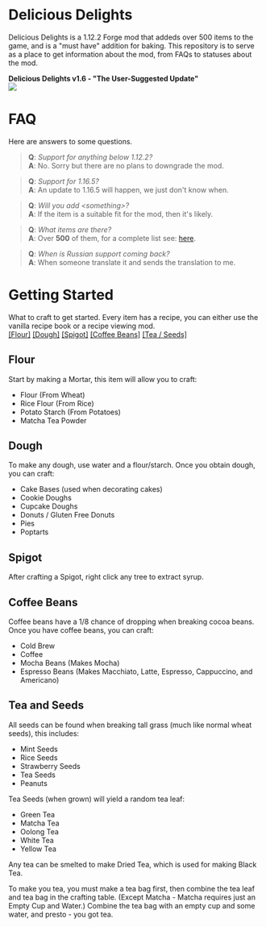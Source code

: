 # Delicious Delights
Delicious Delights is a 1.12.2 Forge mod that addeds over 500 items to the game, and is a "must have" addition for baking.
This repository is to serve as a place to get information about the mod, from FAQs to statuses about the mod.

**Delicious Delights v1.6 - "The User-Suggested Update"**
<br />
<img src="https://img.shields.io/badge/Progress-In%20Development-yellow">

FAQ
=================
Here are answers to some questions.

>**Q**: _Support for anything below 1.12.2?_<br />**A**: No. Sorry but there are no plans to downgrade the mod.

>**Q**: _Support for 1.16.5?_<br />**A**: An update to 1.16.5 will happen, we just don't know when.

>**Q**: _Will you add \<something\>?_<br/>**A**: If the item is a suitable fit for the mod, then it's likely.

>**Q**: _What items are there?_<br/>**A**: Over **500** of them, for a complete list see: [here](https://github.com/Kakalavala/deliciousdelights-info/blob/main/item-list.md).

>**Q**: _When is Russian support coming back?_<br/>**A**: When someone translate it and sends the translation to me.

Getting Started
=================
What to craft to get started. Every item has a recipe, you can either use the vanilla recipe book or a recipe viewing mod.<br />
[[Flour]](#flour) [[Dough]](#dough) [[Spigot]](#spigot) [[Coffee Beans]](#coffee-beans) [[Tea / Seeds]](#tea-and-seeds)

Flour
------
Start by making a Mortar, this item will allow you to craft:
* Flour (From Wheat)
* Rice Flour (From Rice)
* Potato Starch (From Potatoes)
* Matcha Tea Powder

Dough
-----
To make any dough, use water and a flour/starch. Once you obtain dough, you can craft:
* Cake Bases (used when decorating cakes)
* Cookie Doughs
* Cupcake Doughs
* Donuts / Gluten Free Donuts
* Pies
* Poptarts

Spigot
------
After crafting a Spigot, right click any tree to extract syrup.

Coffee Beans
------
Coffee beans have a 1/8 chance of dropping when breaking cocoa beans. Once you have coffee beans, you can craft:
* Cold Brew
* Coffee
* Mocha Beans (Makes Mocha)
* Espresso Beans (Makes Macchiato, Latte, Espresso, Cappuccino, and Americano)

Tea and Seeds
---
All seeds can be found when breaking tall grass (much like normal wheat seeds), this includes:
* Mint Seeds
* Rice Seeds
* Strawberry Seeds
* Tea Seeds
* Peanuts

Tea Seeds (when grown) will yield a random tea leaf:
* Green Tea
* Matcha Tea
* Oolong Tea
* White Tea
* Yellow Tea

Any tea can be smelted to make Dried Tea, which is used for making Black Tea.

To make you tea, you must make a tea bag first, then combine the tea leaf and tea bag in the crafting table. (Except Matcha - Matcha requires just an Empty Cup and Water.) Combine the tea bag with an empty cup and some water, and presto - you got tea.

